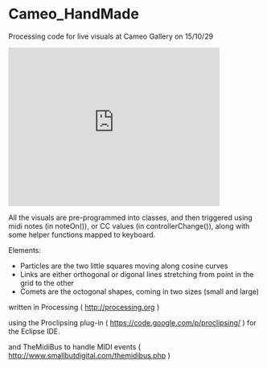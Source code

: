 # Cameo_HandMade
Processing code for live visuals at Cameo Gallery on 15/10/29

<iframe width="420" height="315" src="https://www.youtube.com/embed/BQmpFuJ80QU" frameborder="0" allowfullscreen></iframe>

All the visuals are pre-programmed into classes, and then triggered using midi notes (in noteOn()), or CC values (in controllerChange()), along with some helper functions mapped to keyboard.

Elements:

- Particles are the two little squares moving along cosine curves
- Links are either orthogonal or digonal lines stretching from point in the grid to the other
- Comets are the octogonal shapes, coming in two sizes (small and large)

written in Processing ( http://processing.org )

using the Proclipsing plug-in ( https://code.google.com/p/proclipsing/ ) for the Eclipse IDE.

and TheMidiBus to handle MIDI events ( http://www.smallbutdigital.com/themidibus.php )
